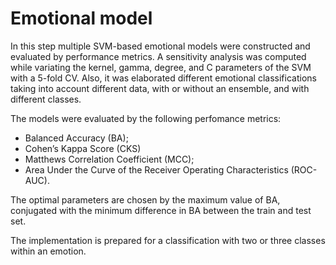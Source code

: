 # Emotional model

In this step multiple SVM-based emotional models were constructed and evaluated by performance metrics. A sensitivity analysis was computed while variating the kernel, gamma, degree, and C parameters of the SVM with a 5-fold CV. Also, it was elaborated different emotional classifications taking into account different data, with or without an ensemble, and with different classes. 

The models were evaluated by the following perfomance metrics:
- Balanced Accuracy (BA);
- Cohen’s Kappa Score (CKS)
- Matthews Correlation Coefficient (MCC);
- Area Under the Curve of the Receiver Operating Characteristics (ROC-AUC).

The optimal parameters are chosen by the maximum value of BA, conjugated with the minimum difference in BA between the train and test set.

The implementation is prepared for a classification with two or three classes within an emotion.
